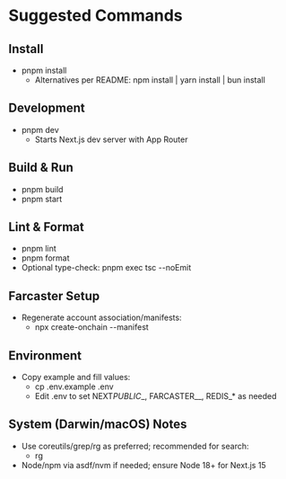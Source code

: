 # Suggested Commands

## Install

- pnpm install
  - Alternatives per README: npm install | yarn install | bun install

## Development

- pnpm dev
  - Starts Next.js dev server with App Router

## Build & Run

- pnpm build
- pnpm start

## Lint & Format

- pnpm lint
- pnpm format
- Optional type-check: pnpm exec tsc --noEmit

## Farcaster Setup

- Regenerate account association/manifests:
  - npx create-onchain --manifest

## Environment

- Copy example and fill values:
  - cp .env.example .env
  - Edit .env to set NEXT*PUBLIC*\_, FARCASTER\_\_, REDIS\_\* as needed

## System (Darwin/macOS) Notes

- Use coreutils/grep/rg as preferred; recommended for search:
  - rg <pattern>
- Node/npm via asdf/nvm if needed; ensure Node 18+ for Next.js 15
